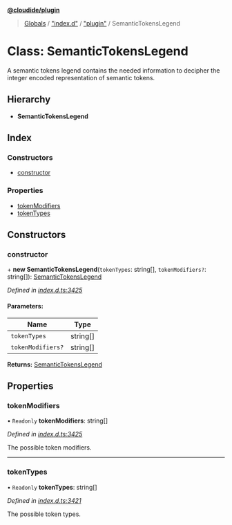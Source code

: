 **[@cloudide/plugin](../README.md)**

> [Globals](../README.md) / ["index.d"](../modules/_index_d_.md) / ["plugin"](../modules/_index_d_._plugin_.md) / SemanticTokensLegend

# Class: SemanticTokensLegend

A semantic tokens legend contains the needed information to decipher
the integer encoded representation of semantic tokens.

## Hierarchy

* **SemanticTokensLegend**

## Index

### Constructors

* [constructor](_index_d_._plugin_.semantictokenslegend.md#constructor)

### Properties

* [tokenModifiers](_index_d_._plugin_.semantictokenslegend.md#tokenmodifiers)
* [tokenTypes](_index_d_._plugin_.semantictokenslegend.md#tokentypes)

## Constructors

### constructor

\+ **new SemanticTokensLegend**(`tokenTypes`: string[], `tokenModifiers?`: string[]): [SemanticTokensLegend](_index_d_._plugin_.semantictokenslegend.md)

*Defined in [index.d.ts:3425](https://github.com/shuyaqian/cloudide-plugin-api/blob/9d985be/index.d.ts#L3425)*

#### Parameters:

Name | Type |
------ | ------ |
`tokenTypes` | string[] |
`tokenModifiers?` | string[] |

**Returns:** [SemanticTokensLegend](_index_d_._plugin_.semantictokenslegend.md)

## Properties

### tokenModifiers

• `Readonly` **tokenModifiers**: string[]

*Defined in [index.d.ts:3425](https://github.com/shuyaqian/cloudide-plugin-api/blob/9d985be/index.d.ts#L3425)*

The possible token modifiers.

___

### tokenTypes

• `Readonly` **tokenTypes**: string[]

*Defined in [index.d.ts:3421](https://github.com/shuyaqian/cloudide-plugin-api/blob/9d985be/index.d.ts#L3421)*

The possible token types.
